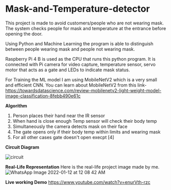 # Mask-and-Temperature-detector
This project is made to avoid customers/people who are not wearing mask. The system checks people for mask and temperature at the entrance before opening the door.   

Using Python and Machine Learning the program is able to distinguish between people wearing mask and people not wearing mask. 

Raspberry Pi 4 B is used as the CPU that runs this python program. It is connected with Pi camera for video capture, temperature sensor, servo motor that acts as a gate and LEDs to indicate mask status.

For Training the ML model I am using MobileNetV2 which is a very small and efficient CNN. You can learn about MobileNetV2 from this link- https://towardsdatascience.com/review-mobilenetv2-light-weight-model-image-classification-8febb490e61c


**Algorithm**
1. Person places their hand near the IR sensor
2. When hand is close enough Temp sensor will check their body temp
3. Simultaneously the camera detects mask on their face
4. The gate opens only if their body temp within limits and wearing mask
5. For all other cases gate doesn't open execpt [4] 

**Circuit Diagram**

![circuit](https://github.com/MahmoudDaasan/Mask-and-Temperature-detector-main/assets/117162454/866db9ef-5ddc-4500-b475-9fad07242873)


**Real-Life Representation**
Here is the real-life project image made by me.
![WhatsApp Image 2022-01-12 at 12 08 42 AM](https://github.com/MahmoudDaasan/Mask-and-Temperature-detector-main/assets/117162454/c85716f5-ebfd-4db9-bbb5-1f0cd5b46396)


**Live working Demo**
https://www.youtube.com/watch?v=enurVth-rzc


